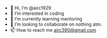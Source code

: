 - 👋 Hi, I’m @airc1929
- 👀 I’m interested in coding
- 🌱 I’m currently learning mentoring
- 💞️ I’m looking to collaborate on nothing atm.
- 📫 How to reach me airc390@gmail.com

<!---
airc1929/airc1929 is a ✨ special ✨ repository because its `README.md` (this file) appears on your GitHub profile.
You can click the Preview link to take a look at your changes.
--->

